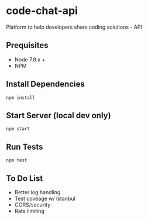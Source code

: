 # code-chat-api
Platform to help developers share coding solutions - API

## Prequisites
- Node 7.9.x +
- NPM

## Install Dependencies
`npm install`

## Start Server (local dev only)
`npm start`

## Run Tests
`npm test`

## To Do List
- Better log handling
- Test coveage w/ Istanbul
- CORS/security
- Rate limiting